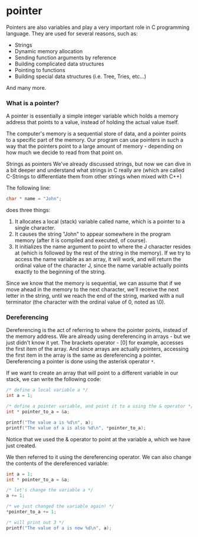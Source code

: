 # pointer

Pointers are also variables and play a very important role in C programming language. They are used for several reasons, such as:

- Strings
- Dynamic memory allocation
- Sending function arguments by reference
- Building complicated data structures
- Pointing to functions
- Building special data structures (i.e. Tree, Tries, etc...)

And many more.

### What is a pointer?

A pointer is essentially a simple integer variable which holds a memory address that points to a value, instead of holding the actual value itself.

The computer's memory is a sequential store of data, and a pointer points to a specific part of the memory. Our program can use pointers in such a way that the pointers point to a large amount of memory - depending on how much we decide to read from that point on.

Strings as pointers
We've already discussed strings, but now we can dive in a bit deeper and understand what strings in C really are (which are called C-Strings to differentiate them from other strings when mixed with C++)

The following line:
```c			
char * name = "John";
```
does three things:

1. It allocates a local (stack) variable called name, which is a pointer to a single character.
2. It causes the string "John" to appear somewhere in the program memory (after it is compiled and executed, of course).
3. It initializes the name argument to point to where the J character resides at (which is followed by the rest of the string in the memory).
If we try to access the name variable as an array, it will work, and will return the ordinal value of the character J, since the name variable actually points exactly to the beginning of the string.

Since we know that the memory is sequential, we can assume that if we move ahead in the memory to the next character, we'll receive the next letter in the string, until we reach the end of the string, marked with a null terminator (the character with the ordinal value of 0, noted as \0).

### Dereferencing

Dereferencing is the act of referring to where the pointer points, instead of the memory address. We are already using dereferencing in arrays - but we just didn't know it yet. The brackets operator - [0] for example, accesses the first item of the array. And since arrays are actually pointers, accessing the first item in the array is the same as dereferencing a pointer. Dereferencing a pointer is done using the asterisk operator `*`.

If we want to create an array that will point to a different variable in our stack, we can write the following code:

```c
/* define a local variable a */
int a = 1;

/* define a pointer variable, and point it to a using the & operator */
int * pointer_to_a = &a;

printf("The value a is %d\n", a);
printf("The value of a is also %d\n", *pointer_to_a);
```
Notice that we used the & operator to point at the variable a, which we have just created.

We then referred to it using the dereferencing operator. We can also change the contents of the dereferenced variable:

```c
int a = 1;
int * pointer_to_a = &a;

/* let's change the variable a */
a += 1;

/* we just changed the variable again! */
*pointer_to_a += 1;

/* will print out 3 */
printf("The value of a is now %d\n", a);
```
